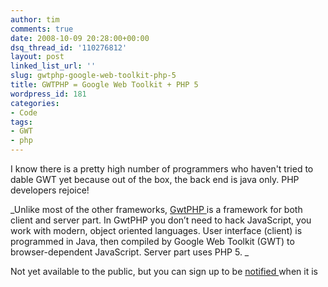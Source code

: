 ```yaml
---
author: tim
comments: true
date: 2008-10-09 20:28:00+00:00
dsq_thread_id: '110276812'
layout: post
linked_list_url: ''
slug: gwtphp-google-web-toolkit-php-5
title: GWTPHP = Google Web Toolkit + PHP 5
wordpress_id: 181
categories:
- Code
tags:
- GWT
- php
---
```


I know there is a pretty high number of programmers who haven't tried to dable
GWT yet because out of the box, the back end is java only.  PHP developers
rejoice!  
  
_Unlike most of the other frameworks, [GwtPHP ](http://www.gwtphp.com/)is a
framework for both client and server part. In GwtPHP you don’t need to hack
JavaScript, you work with modern, object oriented languages. User interface
(client) is programmed in Java, then compiled by Google Web Toolkit (GWT) to
browser-dependent JavaScript. Server part uses PHP 5. _  
  
Not yet available to the public, but you can sign up to be [notified
](http://www.gwtphp.com/download/)when it is